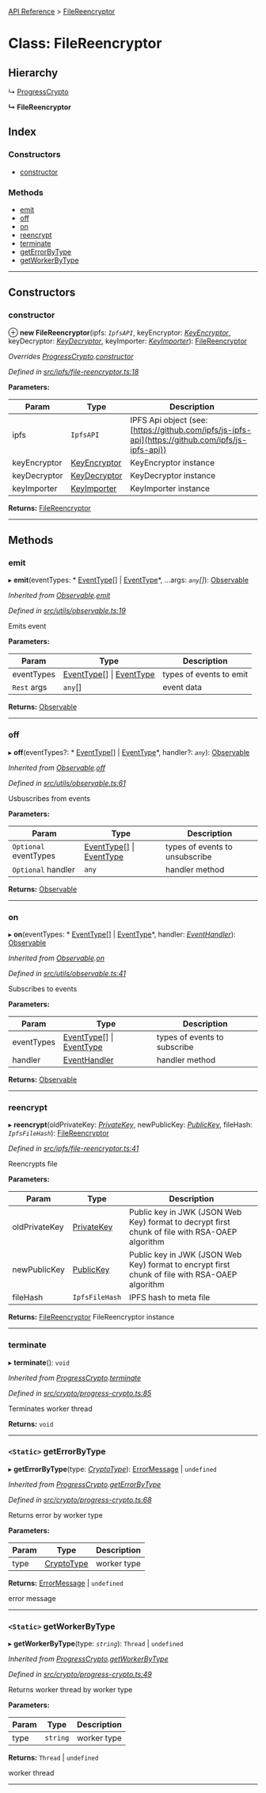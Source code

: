 [API Reference](../README.md) > [FileReencryptor](../classes/filereencryptor.md)

# Class: FileReencryptor

## Hierarchy

↳  [ProgressCrypto](progresscrypto.md)

**↳ FileReencryptor**

## Index

### Constructors

* [constructor](filereencryptor.md#constructor)

### Methods

* [emit](filereencryptor.md#emit)
* [off](filereencryptor.md#off)
* [on](filereencryptor.md#on)
* [reencrypt](filereencryptor.md#reencrypt)
* [terminate](filereencryptor.md#terminate)
* [getErrorByType](filereencryptor.md#geterrorbytype)
* [getWorkerByType](filereencryptor.md#getworkerbytype)

---

## Constructors

<a id="constructor"></a>

###  constructor

⊕ **new FileReencryptor**(ipfs: *`IpfsAPI`*, keyEncryptor: *[KeyEncryptor](keyencryptor.md)*, keyDecryptor: *[KeyDecryptor](keydecryptor.md)*, keyImporter: *[KeyImporter](keyimporter.md)*): [FileReencryptor](filereencryptor.md)

*Overrides [ProgressCrypto](progresscrypto.md).[constructor](progresscrypto.md#constructor)*

*Defined in [src/ipfs/file-reencryptor.ts:18](https://github.com/repux/repux-lib/blob/7768859/src/ipfs/file-reencryptor.ts#L18)*

**Parameters:**

| Param | Type | Description |
| ------ | ------ | ------ |
| ipfs | `IpfsAPI` |  IPFS Api object (see: [https://github.com/ipfs/js-ipfs-api](https://github.com/ipfs/js-ipfs-api)) |
| keyEncryptor | [KeyEncryptor](keyencryptor.md) |  KeyEncryptor instance |
| keyDecryptor | [KeyDecryptor](keydecryptor.md) |  KeyDecryptor instance |
| keyImporter | [KeyImporter](keyimporter.md) |  KeyImporter instance |

**Returns:** [FileReencryptor](filereencryptor.md)

___

## Methods

<a id="emit"></a>

###  emit

▸ **emit**(eventTypes: * [EventType](../enums/eventtype.md)[] &#124; [EventType](../enums/eventtype.md)*, ...args: *`any`[]*): [Observable](observable.md)

*Inherited from [Observable](observable.md).[emit](observable.md#emit)*

*Defined in [src/utils/observable.ts:19](https://github.com/repux/repux-lib/blob/7768859/src/utils/observable.ts#L19)*

Emits event

**Parameters:**

| Param | Type | Description |
| ------ | ------ | ------ |
| eventTypes |  [EventType](../enums/eventtype.md)[] &#124; [EventType](../enums/eventtype.md)|  types of events to emit |
| `Rest` args | `any`[] |  event data |

**Returns:** [Observable](observable.md)

___
<a id="off"></a>

###  off

▸ **off**(eventTypes?: * [EventType](../enums/eventtype.md)[] &#124; [EventType](../enums/eventtype.md)*, handler?: *`any`*): [Observable](observable.md)

*Inherited from [Observable](observable.md).[off](observable.md#off)*

*Defined in [src/utils/observable.ts:61](https://github.com/repux/repux-lib/blob/7768859/src/utils/observable.ts#L61)*

Usbuscribes from events

**Parameters:**

| Param | Type | Description |
| ------ | ------ | ------ |
| `Optional` eventTypes |  [EventType](../enums/eventtype.md)[] &#124; [EventType](../enums/eventtype.md)|  types of events to unsubscribe |
| `Optional` handler | `any` |  handler method |

**Returns:** [Observable](observable.md)

___
<a id="on"></a>

###  on

▸ **on**(eventTypes: * [EventType](../enums/eventtype.md)[] &#124; [EventType](../enums/eventtype.md)*, handler: *[EventHandler](../interfaces/eventhandler.md)*): [Observable](observable.md)

*Inherited from [Observable](observable.md).[on](observable.md#on)*

*Defined in [src/utils/observable.ts:41](https://github.com/repux/repux-lib/blob/7768859/src/utils/observable.ts#L41)*

Subscribes to events

**Parameters:**

| Param | Type | Description |
| ------ | ------ | ------ |
| eventTypes |  [EventType](../enums/eventtype.md)[] &#124; [EventType](../enums/eventtype.md)|  types of events to subscribe |
| handler | [EventHandler](../interfaces/eventhandler.md) |  handler method |

**Returns:** [Observable](observable.md)

___
<a id="reencrypt"></a>

###  reencrypt

▸ **reencrypt**(oldPrivateKey: *[PrivateKey](../interfaces/privatekey.md)*, newPublicKey: *[PublicKey](../interfaces/publickey.md)*, fileHash: *`IpfsFileHash`*): [FileReencryptor](filereencryptor.md)

*Defined in [src/ipfs/file-reencryptor.ts:41](https://github.com/repux/repux-lib/blob/7768859/src/ipfs/file-reencryptor.ts#L41)*

Reencrypts file

**Parameters:**

| Param | Type | Description |
| ------ | ------ | ------ |
| oldPrivateKey | [PrivateKey](../interfaces/privatekey.md) |  Public key in JWK (JSON Web Key) format to decrypt first chunk of file with RSA-OAEP algorithm |
| newPublicKey | [PublicKey](../interfaces/publickey.md) |  Public key in JWK (JSON Web Key) format to encrypt first chunk of file with RSA-OAEP algorithm |
| fileHash | `IpfsFileHash` |  IPFS hash to meta file |

**Returns:** [FileReencryptor](filereencryptor.md)
FileReencryptor instance

___
<a id="terminate"></a>

###  terminate

▸ **terminate**(): `void`

*Inherited from [ProgressCrypto](progresscrypto.md).[terminate](progresscrypto.md#terminate)*

*Defined in [src/crypto/progress-crypto.ts:85](https://github.com/repux/repux-lib/blob/7768859/src/crypto/progress-crypto.ts#L85)*

Terminates worker thread

**Returns:** `void`

___
<a id="geterrorbytype"></a>

### `<Static>` getErrorByType

▸ **getErrorByType**(type: *[CryptoType](../enums/cryptotype.md)*):  [ErrorMessage](../enums/errormessage.md) &#124; `undefined`

*Inherited from [ProgressCrypto](progresscrypto.md).[getErrorByType](progresscrypto.md#geterrorbytype)*

*Defined in [src/crypto/progress-crypto.ts:68](https://github.com/repux/repux-lib/blob/7768859/src/crypto/progress-crypto.ts#L68)*

Returns error by worker type

**Parameters:**

| Param | Type | Description |
| ------ | ------ | ------ |
| type | [CryptoType](../enums/cryptotype.md) |  worker type |

**Returns:**  [ErrorMessage](../enums/errormessage.md) &#124; `undefined`

error message

___
<a id="getworkerbytype"></a>

### `<Static>` getWorkerByType

▸ **getWorkerByType**(type: *`string`*):  `Thread` &#124; `undefined`

*Inherited from [ProgressCrypto](progresscrypto.md).[getWorkerByType](progresscrypto.md#getworkerbytype)*

*Defined in [src/crypto/progress-crypto.ts:49](https://github.com/repux/repux-lib/blob/7768859/src/crypto/progress-crypto.ts#L49)*

Returns worker thread by worker type

**Parameters:**

| Param | Type | Description |
| ------ | ------ | ------ |
| type | `string` |  worker type |

**Returns:**  `Thread` &#124; `undefined`

worker thread

___

